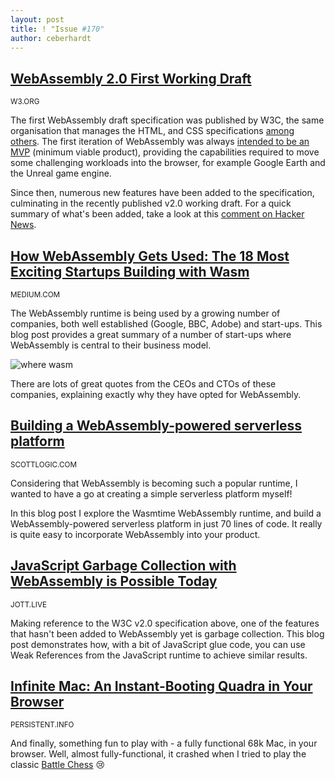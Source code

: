 ```yaml
---
layout: post
title: ! "Issue #170"
author: ceberhardt
---
```


## [WebAssembly 2.0 First Working Draft](https://www.w3.org/TR/wasm-core-2/)

<small>W3.ORG</small>

The first WebAssembly draft specification was published by W3C, the same organisation that manages the HTML, and CSS specifications [among others](https://en.wikipedia.org/wiki/World_Wide_Web_Consortium). The first iteration of WebAssembly was always [intended to be an MVP](https://hacks.mozilla.org/2018/10/webassemblys-post-mvp-future/) (minimum viable product), providing the capabilities required to move some challenging workloads into the browser, for example Google Earth and the Unreal game engine.

Since then, numerous new features have been added to the specification, culminating in the recently published v2.0 working draft. For a quick summary of what's been added, take a look at this [comment on Hacker News](https://news.ycombinator.com/item?id=31088412).

## [How WebAssembly Gets Used: The 18 Most Exciting Startups Building with Wasm](https://reneeshah.medium.com/how-webassembly-gets-used-the-18-most-exciting-startups-building-with-wasm-939474e951db)

<small>MEDIUM.COM</small>

The WebAssembly runtime is being used by a growing number of companies, both well established (Google, BBC, Adobe) and start-ups. This blog post provides a great summary of a number of start-ups where WebAssembly is central to their business model.

![where wasm](https://wasmweekly.news/img/170.png)

There are lots of great quotes from the CEOs and CTOs of these companies, explaining exactly why they have opted for WebAssembly.

## [Building a WebAssembly-powered serverless platform](https://blog.scottlogic.com/2022/04/16/wasm-faas.html)

<small>SCOTTLOGIC.COM</small>

Considering that WebAssembly is becoming such a popular runtime, I wanted to have a go at creating a simple serverless platform myself!

In this blog post I explore the Wasmtime WebAssembly runtime, and build a WebAssembly-powered serverless platform in just 70 lines of code. It really is quite easy to incorporate WebAssembly into your product.

## [JavaScript Garbage Collection with WebAssembly is Possible Today](https://jott.live/markdown/js_gc_in_wasm)

<small>JOTT.LIVE</small>

Making reference to the W3C v2.0 specification above, one of the features that hasn't been added to WebAssembly yet is garbage collection. This blog post demonstrates how, with a bit of JavaScript glue code, you can use Weak References from the JavaScript runtime to achieve similar results.

## [Infinite Mac: An Instant-Booting Quadra in Your Browser](https://blog.persistent.info/2022/03/blog-post.html)

<small>PERSISTENT.INFO</small>

And finally, something fun to play with - a fully functional 68k Mac, in your browser. Well, almost fully-functional, it crashed when I tried to play the classic [Battle Chess](https://en.wikipedia.org/wiki/Battle_Chess) 😢

